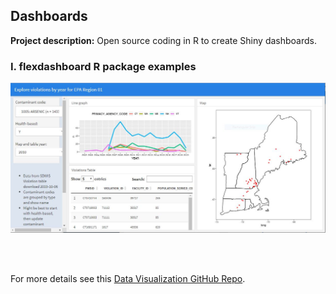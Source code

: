 ## Dashboards

**Project description:** Open source coding in R to create Shiny dashboards.

### I. flexdashboard R package examples

<img src="images/dashboard1.JPG?raw=true"/>






<br><br>

For more details see this [Data Visualization GitHub Repo](https://github.com/jsecol/dataviz).

  
